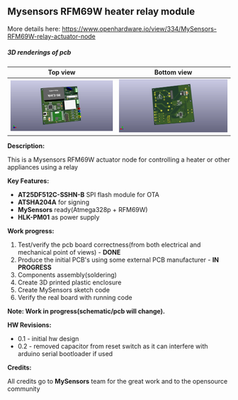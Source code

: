 ## Mysensors RFM69W heater relay module
More details here: https://www.openhardware.io/view/334/MySensors-RFM69W-relay-actuator-node

##### 3D renderings of pcb

Top view | Bottom view
------------ | -------------
![Alt text](3d/renderings/heater_node_top.png?raw=true "top view") | ![Alt text](3d/renderings/heater_node_bottom.png?raw=true "bottom view")



**Description:**

This is a Mysensors RFM69W actuator node for controlling a heater or other appliances using a relay

**Key Features:**

 - **AT25DF512C-SSHN-B** SPI flash module for OTA
 - **ATSHA204A** for signing
 - **MySensors** ready(Atmega328p + RFM69W)
 - **HLK-PM01** as power supply

**Work progress:**

 1. Test/verify the pcb board correctness(from both electrical and mechanical point of views) - **DONE**
 2. Produce the initial PCB's using some external PCB manufacturer - **IN PROGRESS**
 3. Components assembly(soldering)
 4. Create 3D printed plastic enclosure
 5. Create MySensors sketch code
 6. Verify the real board with running code

**Note: Work in progress(schematic/pcb will change).**

**HW Revisions:**
 - 0.1 - initial hw design
 - 0.2 - removed capacitor from reset switch as it can interfere with arduino serial bootloader if used

**Credits:**
  
  All credits go to **MySensors** team for the great work and to the opensource community
